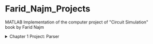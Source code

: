 # Farid_Najm_Projects
MATLAB Implementation of the computer project of "Circuit Simulation" book by Farid Najm  
<details>
  <summary>Chapter 1 Project: Parser</summary>
&nbsp;&nbsp;&nbsp;&nbsp;Write a parser that can read a circuit specification in terms of a simple “language”:  <br />
&nbsp;&nbsp;&nbsp;&nbsp; &nbsp;&nbsp;&nbsp;&nbsp; V[int] [node.+] [node.-] [[value]]   <br />
&nbsp;&nbsp;&nbsp;&nbsp; &nbsp;&nbsp;&nbsp;&nbsp; I[int] [node.+] [node.-] [value] [[G2]]  <br />
&nbsp;&nbsp;&nbsp;&nbsp; &nbsp;&nbsp;&nbsp;&nbsp; R[int] [node.+] [node.-] [value] [[G2]]  <br />
&nbsp;&nbsp;&nbsp;&nbsp; &nbsp;&nbsp;&nbsp;&nbsp; C[int] [node.+] [node.-] [value] [[G2]]  <br />
&nbsp;&nbsp;&nbsp;&nbsp; &nbsp;&nbsp;&nbsp;&nbsp; L[int] [node.+] [node.-] [value]  <br />
&nbsp;&nbsp;&nbsp;&nbsp; &nbsp;&nbsp;&nbsp;&nbsp; D[int] [node.+] [node.-] [[value]]  <br />
&nbsp;&nbsp;&nbsp;&nbsp; &nbsp;&nbsp;&nbsp;&nbsp; QN[int] [node.C] [node.B] [node.E] [[value]]  <br />
&nbsp;&nbsp;&nbsp;&nbsp; &nbsp;&nbsp;&nbsp;&nbsp; QP[int] [node.C] [node.B] [node.E] [[value]]  <br />
&nbsp;&nbsp;&nbsp;&nbsp; &nbsp;&nbsp;&nbsp;&nbsp; MN[int] [node.D] [node.G] [node.S] [[value]]  <br />
&nbsp;&nbsp;&nbsp;&nbsp; &nbsp;&nbsp;&nbsp;&nbsp; MP[int] [node.D] [node.G] [node.S] [[value]]  <br />
&nbsp;&nbsp;&nbsp;&nbsp;Notes:  <br />
&nbsp;&nbsp;&nbsp;&nbsp; &nbsp;&nbsp;&nbsp;&nbsp; Inputs between double square brackets are optional.  <br />
&nbsp;&nbsp;&nbsp;&nbsp; &nbsp;&nbsp;&nbsp;&nbsp; Nodes must be consecutive numbers 0,1,...,n.  <br />
&nbsp;&nbsp;&nbsp;&nbsp; &nbsp;&nbsp;&nbsp;&nbsp; Node 0 is ground.  <br />
&nbsp;&nbsp;&nbsp;&nbsp;Implementation: function parser.m  <br />
&nbsp;&nbsp;&nbsp;&nbsp;&nbsp;&nbsp;&nbsp;&nbsp;Input: netlist file  <br />
&nbsp;&nbsp;&nbsp;&nbsp;&nbsp;&nbsp;&nbsp;&nbsp;Output: MATLAB struct that contains all the circuit records.  <br />
&nbsp;&nbsp;&nbsp;&nbsp;&nbsp;&nbsp;&nbsp;&nbsp;How to run: parser(netlist_name)  <br />
&nbsp;&nbsp;&nbsp;&nbsp;&nbsp;&nbsp;&nbsp;&nbsp;Example: Circuit = parser('parser_test.txt');  <br />
</details>
